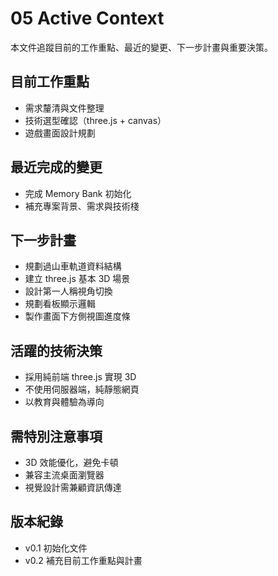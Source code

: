 # 05 Active Context

本文件追蹤目前的工作重點、最近的變更、下一步計畫與重要決策。

## 目前工作重點
- 需求釐清與文件整理
- 技術選型確認（three.js + canvas）
- 遊戲畫面設計規劃

## 最近完成的變更
- 完成 Memory Bank 初始化
- 補充專案背景、需求與技術棧

## 下一步計畫
- 規劃過山車軌道資料結構
- 建立 three.js 基本 3D 場景
- 設計第一人稱視角切換
- 規劃看板顯示邏輯
- 製作畫面下方側視圖進度條

## 活躍的技術決策
- 採用純前端 three.js 實現 3D
- 不使用伺服器端，純靜態網頁
- 以教育與體驗為導向

## 需特別注意事項
- 3D 效能優化，避免卡頓
- 兼容主流桌面瀏覽器
- 視覺設計需兼顧資訊傳達

## 版本紀錄
- v0.1 初始化文件
- v0.2 補充目前工作重點與計畫
